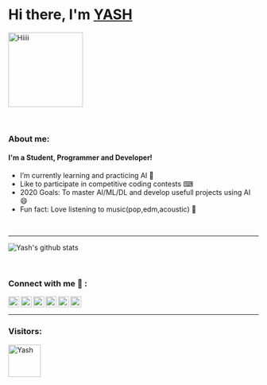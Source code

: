 # Hi there, I'm [YASH](https://github.com/YASHBRO)
<p align-"center">
<img class="centrer" src="https://sdk.bitmoji.com/render/panel/2af24209-ea90-4912-9223-4c54c650559a-23c927d9-4799-4bc6-9129-0d51a8a995de-v1.png?transparent=1&palette=1" width="150px" alt="Hiiii"> 
</p>


<br/>

### About me:

#### I'm a Student, Programmer and Developer!
- I’m currently learning and practicing AI 🤖
- Like to participate in competitive coding contests ⌨
- 2020 Goals: To master AI/ML/DL and develop usefull projects using AI 😄
- Fun fact: Love listening to music(pop,edm,acoustic) 🎵
<br />

---------------------

<p>
<img align="center" src="https://github-readme-stats.vercel.app/api?username=YASHBRO&show_icons=true&include_all_commits=true&theme=tokyonight" alt="Yash's github stats" />
</p>

<br/>

### Connect with me 🤝 :
[<img align="left" alt="Yash's LinkedIn" width="22px" src="https://cdn.jsdelivr.net/npm/simple-icons@v3/icons/linkedin.svg" >]([linkedin] "My LinkedIn profile")
[<img align="left" alt="Yash's Instagram" width="22px" src="https://cdn.jsdelivr.net/npm/simple-icons@v3/icons/instagram.svg" >]([instagram] "My Instagram profile")
[<img align="left" alt="Yash's Whatsapp" width="22px" src="https://cdn.jsdelivr.net/npm/simple-icons@v3/icons/whatsapp.svg" >]([whatsapp] "My Whatsapp number")
[<img align="left" alt="Yash's Snapchat" width="22px" src="https://cdn.jsdelivr.net/npm/simple-icons@v3/icons/snapchat.svg" >]([snapchat] "My Snapchat profile")
[<img align="left" alt="Yash's DEV Profile" width="22px" src="https://d2fltix0v2e0sb.cloudfront.net/dev-badge.svg" >]([dev] "My Dev's profile")
[<img alt="Yash's Discord Server" width="22px" src="https://cdn.jsdelivr.net/npm/simple-icons@v3/icons/discord.svg" >]([discord] "My Discord Server")

---------------------



### Visitors:

<div align='left'><a><img src='http://www.hit-counts.com/counter.php?t=MTQ1MjM0Nw==' border='0' alt='Yash's visit counter' width="65px"></a>

[instagram]: https://www.instagram.com/yash__joglekar
[linkedin]: https://www.linkedin.com/in/yash-joglekar-08a4161b4/
[discord]: https://discord.gg/hUVNsxC
[whatsapp]: https://wa.me/917587145654
[snapchat]: https://www.snapchat.com/add/yashjoglekar
[dev]: https://dev.to/yashbro
